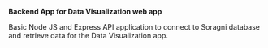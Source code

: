 **Backend App for Data Visualization web app**

Basic Node JS and Express API application to connect to Soragni database and retrieve data for the Data Visualization app.

